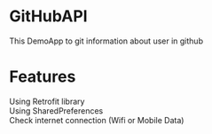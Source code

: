 # GitHubAPI
This DemoApp to git information about user in github

# Features
Using Retrofit library <br>
Using SharedPreferences <br>
Check internet connection (Wifi or Mobile Data)
